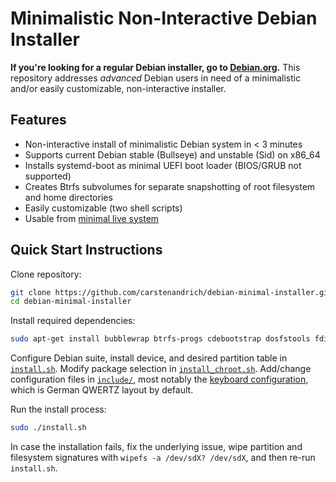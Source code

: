 # Minimalistic Non-Interactive Debian Installer

**If you're looking for a regular Debian installer, go to [Debian.org](https://www.debian.org/).**
This repository addresses _advanced_ Debian users in need of a minimalistic
and/or easily customizable, non-interactive installer.

## Features

  * Non-interactive install of minimalistic Debian system in < 3 minutes
  * Supports current Debian stable (Bullseye) and unstable (Sid) on x86_64
  * Installs systemd-boot as minimal UEFI boot loader (BIOS/GRUB not supported)
  * Creates Btrfs subvolumes for separate snapshotting of root filesystem and
    home directories
  * Easily customizable (two shell scripts)
  * Usable from [minimal live system](https://github.com/carstenandrich/debian-minimal-live)

## Quick Start Instructions

Clone repository:

```sh
git clone https://github.com/carstenandrich/debian-minimal-installer.git
cd debian-minimal-installer
```

Install required dependencies:

```sh
sudo apt-get install bubblewrap btrfs-progs cdebootstrap dosfstools fdisk
```

Configure Debian suite, install device, and desired partition table in
[`install.sh`](./install.sh). Modify package selection in
[`install_chroot.sh`](./install_chroot.sh). Add/change configuration files in
[`include/`](./include/), most notably the
[keyboard configuration](./include/etc/default/keyboard), which is German QWERTZ
layout by default.

Run the install process:

```sh
sudo ./install.sh
```

In case the installation fails, fix the underlying issue, wipe partition and
filesystem signatures with `wipefs -a /dev/sdX? /dev/sdX`, and then re-run
`install.sh`.
